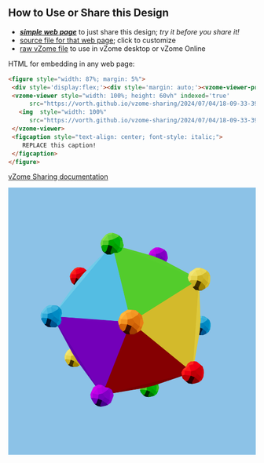 
## How to Use or Share this Design

 - [***simple web page***](<https://vorth.github.io/vzome-sharing/2024/07/04/18-09-33-398Z-5-and-6-coloring/>) to just share this design; *try it before you share it!*
 - [source file for that web page](<https://github.com/vorth/vzome-sharing/edit/main/2024/07/04/18-09-33-398Z-5-and-6-coloring/index.md>); click to customize
 - [raw vZome file](<https://raw.githubusercontent.com/vorth/vzome-sharing/main/2024/07/04/18-09-33-398Z-5-and-6-coloring/5-and-6-coloring.vZome>) to use in vZome desktop or vZome Online
 
 HTML for embedding in any web page:
 ```html
<figure style="width: 87%; margin: 5%">
  <div style='display:flex;'><div style='margin: auto;'><vzome-viewer-previous label='prev step'></vzome-viewer-previous><vzome-viewer-next label='next step'></vzome-viewer-next></div></div>
  <vzome-viewer style="width: 100%; height: 60vh" indexed='true'
       src="https://vorth.github.io/vzome-sharing/2024/07/04/18-09-33-398Z-5-and-6-coloring/5-and-6-coloring.vZome" >
    <img  style="width: 100%"
       src="https://vorth.github.io/vzome-sharing/2024/07/04/18-09-33-398Z-5-and-6-coloring/5-and-6-coloring.png" >
  </vzome-viewer>
  <figcaption style="text-align: center; font-style: italic;">
     REPLACE this caption!
  </figcaption>
</figure>

 ```

[vZome Sharing documentation](https://vzome.github.io/vzome/sharing.html#how-it-works)

![Image](<5-and-6-coloring.png>)


